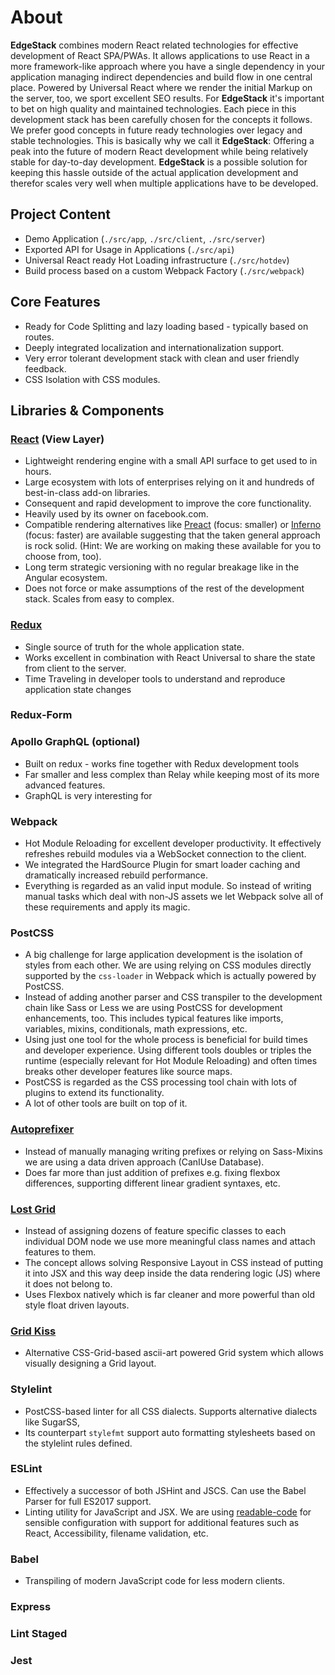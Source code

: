 # About

**EdgeStack** combines modern React related technologies for effective development of React SPA/PWAs.
It allows applications to use React in a more framework-like approach where you have a single dependency
in your application managing indirect dependencies and build flow in one central place. Powered by
Universal React where we render the initial Markup on the server, too, we sport excellent SEO results.
For **EdgeStack** it's important to bet on high quality and maintained technologies. Each piece
in this development stack has been carefully chosen for the concepts it follows. We prefer good concepts in
future ready technologies over legacy and stable technologies. This is basically why we call it **EdgeStack**:
Offering a peak into the future of modern React development while being relatively stable for day-to-day 
development. **EdgeStack** is a possible solution for keeping this hassle outside of the actual 
application development and therefor scales very well when multiple applications have to be developed.


## Project Content

- Demo Application (`./src/app`, `./src/client`, `./src/server`)
- Exported API for Usage in Applications (`./src/api`)
- Universal React ready Hot Loading infrastructure (`./src/hotdev`)
- Build process based on a custom Webpack Factory (`./src/webpack`)


## Core Features

- Ready for Code Splitting and lazy loading based - typically based on routes.
- Deeply integrated localization and internationalization support.
- Very error tolerant development stack with clean and user friendly feedback. 
- CSS Isolation with CSS modules.



## Libraries & Components

### [React](https://facebook.github.io/react/) (View Layer)

- Lightweight rendering engine with a small API surface to get used to in hours.
- Large ecosystem with lots of enterprises relying on it and hundreds of best-in-class add-on libraries.
- Consequent and rapid development to improve the core functionality.
- Heavily used by its owner on facebook.com.
- Compatible rendering alternatives like [Preact](https://preactjs.com/) (focus: smaller) or [Inferno](https://infernojs.org/) (focus: faster) are available suggesting that the taken general approach is rock solid. (Hint: We are working on making these available for you to choose from, too).
- Long term strategic versioning with no regular breakage like in the Angular ecosystem.
- Does not force or make assumptions of the rest of the development stack. Scales from easy to complex.

### [Redux](http://redux.js.org/)

- Single source of truth for the whole application state.
- Works excellent in combination with React Universal to share the state from client to the server.
- Time Traveling in developer tools to understand and reproduce application state changes

### Redux-Form

### Apollo GraphQL (optional)

- Built on redux - works fine together with Redux development tools
- Far smaller and less complex than Relay while keeping most of its more advanced features.
- GraphQL is very interesting for 

### Webpack

- Hot Module Reloading for excellent developer productivity. It effectively refreshes rebuild modules via a WebSocket connection to the client.
- We integrated the HardSource Plugin for smart loader caching and dramatically increased rebuild performance.
- Everything is regarded as an valid input module. So instead of writing manual tasks which deal with non-JS assets we let Webpack solve all of these requirements and apply its magic.


### PostCSS

- A big challenge for large application development is the isolation of styles from each other. We are using relying on CSS modules directly supported by the `css-loader` in Webpack which is actually powered by PostCSS.
- Instead of adding another parser and CSS transpiler to the development chain like Sass or Less we are using PostCSS for development enhancements, too. This includes typical features like imports, variables, mixins, conditionals, math expressions, etc.
- Using just one tool for the whole process is beneficial for build times and developer experience. Using different tools doubles or triples the runtime (especially relevant for Hot Module Reloading) and often times breaks other developer features like source maps.
- PostCSS is regarded as the CSS processing tool chain with lots of plugins to extend its functionality. 
- A lot of other tools are built on top of it.


### [Autoprefixer](https://github.com/postcss/autoprefixer)

- Instead of manually managing writing prefixes or relying on Sass-Mixins we are using a data driven approach (CanIUse Database).
- Does far more than just addition of prefixes e.g. fixing flexbox differences, supporting different linear gradient syntaxes, etc.


### [Lost Grid](https://github.com/peterramsing/lost)

- Instead of assigning dozens of feature specific classes to each individual DOM node we use more meaningful class names and attach features to them.
- The concept allows solving Responsive Layout in CSS instead of putting it into JSX and this way deep inside the data rendering logic (JS) where it does not belong to.
- Uses Flexbox natively which is far cleaner and more powerful than old style float driven layouts.


### [Grid Kiss](https://github.com/sylvainpolletvillard/postcss-grid-kiss)

- Alternative CSS-Grid-based ascii-art powered Grid system which allows visually designing a Grid layout. 



### Stylelint

- PostCSS-based linter for all CSS dialects. Supports alternative dialects like SugarSS,
- Its counterpart `stylefmt` support auto formatting stylesheets based on the stylelint rules defined.


### ESLint

- Effectively a successor of both JSHint and JSCS. Can use the Babel Parser for full ES2017 support.
- Linting utility for JavaScript and JSX. We are using [readable-code](https://github.com/sebastian-software/readable-code) for sensible configuration with support for additional features such as React, Accessibility, filename validation, etc.


### Babel

- Transpiling of modern JavaScript code for less modern clients.


### Express



### Lint Staged



### Jest
